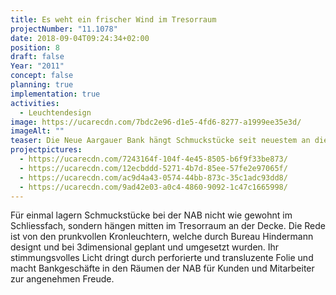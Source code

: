 ```yaml
---
title: Es weht ein frischer Wind im Tresorraum
projectNumber: "11.1078"
date: 2018-09-04T09:24:34+02:00
position: 8
draft: false
Year: "2011"
concept: false
planning: true
implementation: true
activities:
  - Leuchtendesign
image: https://ucarecdn.com/7bdc2e96-d1e5-4fd6-8277-a1999ee35e3d/
imageAlt: ""
teaser: Die Neue Aargauer Bank hängt Schmuckstücke seit neuestem an die Decke
projectpictures:
  - https://ucarecdn.com/7243164f-104f-4e45-8505-b6f9f33be873/
  - https://ucarecdn.com/12ecbddd-5271-4b7d-85ee-57fe2e97065f/
  - https://ucarecdn.com/ac9d4a43-0574-44bb-873c-35c1adc93dd8/
  - https://ucarecdn.com/9ad42e03-a0c4-4860-9092-1c47c1665998/
---
```

Für einmal lagern Schmuckstücke bei der NAB nicht wie gewohnt im Schliessfach, sondern hängen mitten im Tresorraum an der Decke. Die Rede ist von den prunkvollen Kronleuchtern, welche durch Bureau Hindermann designt und bei 3dimensional geplant und umgesetzt wurden. Ihr stimmungsvolles Licht dringt durch perforierte und transluzente Folie und macht Bankgeschäfte in den Räumen der NAB für Kunden und Mitarbeiter zur angenehmen Freude.
